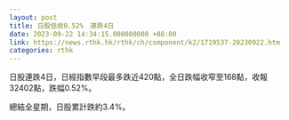 ```yaml
---
layout: post
title: 日股低收0.52%　連跌4日
date: 2023-09-22 14:34:15.000000000 +08:00
link: https://news.rthk.hk/rthk/ch/component/k2/1719537-20230922.htm
categories: rthk
---
```


日股連跌4日，日經指數早段最多跌近420點，全日跌幅收窄至168點，收報32402點，跌幅0.52%。

總結全星期，日股累計跌約3.4%。
